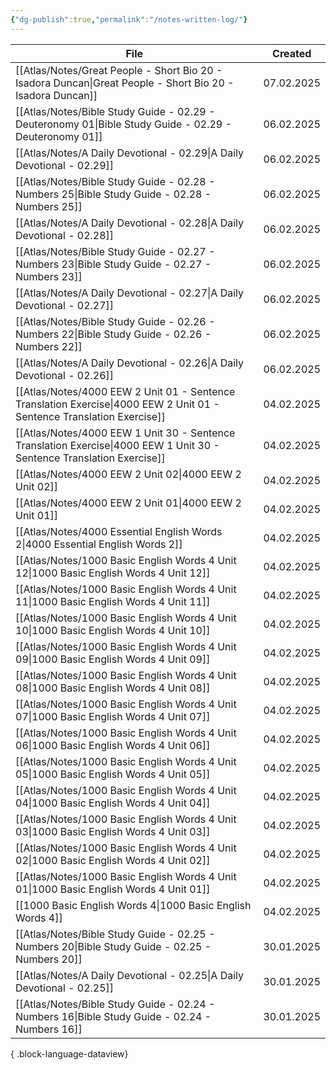 ```yaml
---
{"dg-publish":true,"permalink":"/notes-written-log/"}
---
```


| File                                                                                                                        | Created    |
| --------------------------------------------------------------------------------------------------------------------------- | ---------- |
| [[Atlas/Notes/Great People - Short Bio 20 - Isadora Duncan\|Great People - Short Bio 20 - Isadora Duncan]]               | 07.02.2025 |
| [[Atlas/Notes/Bible Study Guide - 02.29 - Deuteronomy 01\|Bible Study Guide - 02.29 - Deuteronomy 01]]                   | 06.02.2025 |
| [[Atlas/Notes/A Daily Devotional - 02.29\|A Daily Devotional - 02.29]]                                                   | 06.02.2025 |
| [[Atlas/Notes/Bible Study Guide - 02.28 - Numbers 25\|Bible Study Guide - 02.28 - Numbers 25]]                           | 06.02.2025 |
| [[Atlas/Notes/A Daily Devotional - 02.28\|A Daily Devotional - 02.28]]                                                   | 06.02.2025 |
| [[Atlas/Notes/Bible Study Guide - 02.27 - Numbers 23\|Bible Study Guide - 02.27 - Numbers 23]]                           | 06.02.2025 |
| [[Atlas/Notes/A Daily Devotional - 02.27\|A Daily Devotional - 02.27]]                                                   | 06.02.2025 |
| [[Atlas/Notes/Bible Study Guide - 02.26 - Numbers 22\|Bible Study Guide - 02.26 - Numbers 22]]                           | 06.02.2025 |
| [[Atlas/Notes/A Daily Devotional - 02.26\|A Daily Devotional - 02.26]]                                                   | 06.02.2025 |
| [[Atlas/Notes/4000 EEW 2 Unit 01 -  Sentence Translation Exercise\|4000 EEW 2 Unit 01 -  Sentence Translation Exercise]] | 04.02.2025 |
| [[Atlas/Notes/4000 EEW 1 Unit 30 -  Sentence Translation Exercise\|4000 EEW 1 Unit 30 -  Sentence Translation Exercise]] | 04.02.2025 |
| [[Atlas/Notes/4000 EEW 2 Unit 02\|4000 EEW 2 Unit 02]]                                                                   | 04.02.2025 |
| [[Atlas/Notes/4000 EEW 2 Unit 01\|4000 EEW 2 Unit 01]]                                                                   | 04.02.2025 |
| [[Atlas/Notes/4000 Essential English Words 2\|4000 Essential English Words 2]]                                           | 04.02.2025 |
| [[Atlas/Notes/1000 Basic English Words 4 Unit 12\|1000 Basic English Words 4 Unit 12]]                                   | 04.02.2025 |
| [[Atlas/Notes/1000 Basic English Words 4 Unit 11\|1000 Basic English Words 4 Unit 11]]                                   | 04.02.2025 |
| [[Atlas/Notes/1000 Basic English Words 4 Unit 10\|1000 Basic English Words 4 Unit 10]]                                   | 04.02.2025 |
| [[Atlas/Notes/1000 Basic English Words 4 Unit 09\|1000 Basic English Words 4 Unit 09]]                                   | 04.02.2025 |
| [[Atlas/Notes/1000 Basic English Words 4 Unit 08\|1000 Basic English Words 4 Unit 08]]                                   | 04.02.2025 |
| [[Atlas/Notes/1000 Basic English Words 4 Unit 07\|1000 Basic English Words 4 Unit 07]]                                   | 04.02.2025 |
| [[Atlas/Notes/1000 Basic English Words 4 Unit 06\|1000 Basic English Words 4 Unit 06]]                                   | 04.02.2025 |
| [[Atlas/Notes/1000 Basic English Words 4 Unit 05\|1000 Basic English Words 4 Unit 05]]                                   | 04.02.2025 |
| [[Atlas/Notes/1000 Basic English Words 4 Unit 04\|1000 Basic English Words 4 Unit 04]]                                   | 04.02.2025 |
| [[Atlas/Notes/1000 Basic English Words 4 Unit 03\|1000 Basic English Words 4 Unit 03]]                                   | 04.02.2025 |
| [[Atlas/Notes/1000 Basic English Words 4 Unit 02\|1000 Basic English Words 4 Unit 02]]                                   | 04.02.2025 |
| [[Atlas/Notes/1000 Basic English Words 4 Unit 01\|1000 Basic English Words 4 Unit 01]]                                   | 04.02.2025 |
| [[1000 Basic English Words 4\|1000 Basic English Words 4]]                                                               | 04.02.2025 |
| [[Atlas/Notes/Bible Study Guide - 02.25 - Numbers 20\|Bible Study Guide - 02.25 - Numbers 20]]                           | 30.01.2025 |
| [[Atlas/Notes/A Daily Devotional - 02.25\|A Daily Devotional - 02.25]]                                                   | 30.01.2025 |
| [[Atlas/Notes/Bible Study Guide - 02.24 - Numbers 16\|Bible Study Guide - 02.24 - Numbers 16]]                           | 30.01.2025 |

{ .block-language-dataview}

